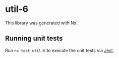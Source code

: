 # util-6

This library was generated with [Nx](https://nx.dev).

## Running unit tests

Run `nx test util-6` to execute the unit tests via [Jest](https://jestjs.io).
